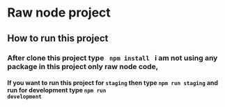 # Raw node project

## How to run this project

### After clone this project type <code> npm install </code> i am not using any package in this project only raw node code,

#### If you want to run this project for <code>staging</code> then type <code>npm run staging</code> and run for development type <code>npm run development</code>
